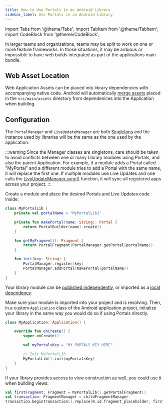 ```yaml
---
title: How to Use Portals in an Android Library
sidebar_label: Use Portals in an Android Library
---
```


import Tabs from '@theme/Tabs';
import TabItem from '@theme/TabItem';
import CodeBlock from '@theme/CodeBlock';

In larger teams and organizations, teams may be split to work on one or more feature frameworks. In those situations, it may be arduous or impossible to have web builds integrated as part of the applications main bundle.

## Web Asset Location

Web Applicaiton Assets can be placed into library dependencies with accompanying native code. Android will automatically [merge assets](https://developer.android.com/studio/write/add-resources.html#resource_merging) placed in the `src/main/assets` directory from dependenices into the Application when building.

## Configuration

The `PortalManager` and `LiveUpdateManager` are both [Singletons](https://en.wikipedia.org/wiki/Singleton_pattern) and the instance used by libraries will be the same as the one used by the application. 

:::warning
Since the Manager classes are singletons, care should be taken to avoid conflicts between one or many Library modules using Portals, and also the parent Application. For example, if a module adds a Portal called "MyPortal" and a different module tries to add a Portal with the same name, it will replace the first one. If multiple modules use Live Updates and one calls the [LiveUpdateManager.sync()](../reference/live-updates/live-update-manager#sync) function, it will sync all registered apps across your project.
:::

Create a module and place the desired Portals and Live Updates code inside:

```kotlin
class MyPortalLib {
    private val portalName = "MyPortalLib1"

    private fun makePortal(name: String): Portal {
        return PortalBuilder(name).create()
    }

    fun getMyFragment(): Fragment {
        return PortalFragment(PortalManager.getPortal(portalName))
    }

    fun init(key: String) {
        PortalManager.register(key)
        PortalManager.addPortal(makePortal(portalName))
    }
}
```

Your library module can be [published independently](https://developer.android.com/studio/publish-library), or imported as a [local dependency](https://developer.android.com/studio/projects/android-library). 

Make sure your module is imported into your project and is resolving. Then, in a custom `Application` class of the Android application project, initialize your library in the same way you would do so if using Portals directly.

```kotlin
class MyApplication: Application() {

    override fun onCreate() {
        super.onCreate()

        val myPortalsKey = "MY_PORTALS_KEY_HERE"

        // Init MyPortalLib
        MyPortalLib().init(myPortalsKey)
    }
}
```

If your library provides access to view construction as well, you could use it when building views:

```kotlin
val firstFragment: Fragment = MyPortalLib().getPortalFragment()
val transaction: FragmentManager = childFragmentManager
transaction.beginTransaction().replace(R.id.fragment_placeholder, firstFragment).commit()
```